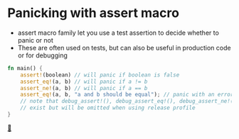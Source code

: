 # Panicking with assert macro

* assert macro family let you use a test assertion to decide whether to panic or not
* These are often used on tests, but can also be useful in production code or for debugging

```rust
fn main() {
    assert!(boolean) // will panic if boolean is false
    assert_eq!(a, b) // will panic if a != b
    assert_ne!(a, b) // will panic if a == b
    assert_eq!(a, b, "a and b should be equal"); // panic with an error message
    // note that debug_assert!(), debug_assert_eq!(), debug_assert_ne!() macros
    // exist but will be omitted when using release profile
}
```

[📒](https://doc.rust-lang.org/1.17.0/book/error-handling.html#the-basics)
